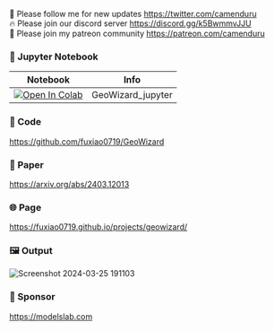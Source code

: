 🐣 Please follow me for new updates https://twitter.com/camenduru <br />
🔥 Please join our discord server https://discord.gg/k5BwmmvJJU <br />
🥳 Please join my patreon community https://patreon.com/camenduru <br />

### 🍊 Jupyter Notebook

| Notebook | Info
| --- | --- |
[![Open In Colab](https://colab.research.google.com/assets/colab-badge.svg)](https://colab.research.google.com/github/camenduru/GeoWizard-jupyter/blob/main/GeoWizard_jupyter.ipynb) | GeoWizard_jupyter

### 🧬 Code
https://github.com/fuxiao0719/GeoWizard

### 📄 Paper
https://arxiv.org/abs/2403.12013

### 🌐 Page
https://fuxiao0719.github.io/projects/geowizard/

### 🖼 Output
![Screenshot 2024-03-25 191103](https://github.com/camenduru/GeoWizard-jupyter/assets/54370274/29a804bb-0305-4ecd-996f-b04edc1645e9)

### 🏢 Sponsor
https://modelslab.com
